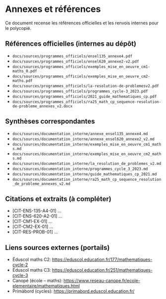 # Annexes et références

Ce document recense les références officielles et les renvois internes pour le polycopié.

## Références officielles (internes au dépôt)
- `docs/sources/programmes_officiels/ensel135_annexe4.pdf`
- `docs/sources/programmes_officiels/ensel620_annexe2-v2.pdf`
- `docs/sources/programmes_officiels/exemples_mise_en_oeuvre_cm1-maths_0.pdf`
- `docs/sources/programmes_officiels/exemples_mise_en_oeuvre_cm2-maths.pdf`
- `docs/sources/programmes_officiels/la-resolution-de-problemesv2.pdf`
- `docs/sources/programmes_officiels/programmes_cycle-3_2023.pdf`
- `docs/sources/programmes_officiels/2021_guide_mathematiques_cp.pdf`
- `docs/sources/programmes_officiels/ra25_math_cp_sequence-resolution-de-probleme_annexes_v2.docx`

## Synthèses correspondantes
- `docs/sources/documentation_interne/annexe_ensel135_annexe4.md`
- `docs/sources/documentation_interne/annexe_ensel620_annexe2_v2.md`
- `docs/sources/documentation_interne/exemples_mise_en_oeuvre_cm1_maths.md`
- `docs/sources/documentation_interne/exemples_mise_en_oeuvre_cm2_maths.md`
- `docs/sources/documentation_interne/la_resolution_de_problemes_v2.md`
- `docs/sources/documentation_interne/programmes_cycle_3_2023.md`
- `docs/sources/documentation_interne/guide_mathematiques_cp_2021.md`
- `docs/sources/documentation_interne/ra25_math_cp_sequence_resolution_de_probleme_annexes_v2.md`

## Citations et extraits (à compléter)
- [CIT-ENS-135-A4-01] …
- [CIT-ENS-620-A2-01] …
- [CIT-CM1-EX-01] …
- [CIT-CM2-EX-01] …
- [CIT-RES-PROB-01] …

## Liens sources externes (portails)
- Éduscol maths C2: https://eduscol.education.fr/177/mathematiques-cycle-2
- Éduscol maths C3: https://eduscol.education.fr/251/mathematiques-cycle-3
- Canopé (école – maths): https://www.reseau-canope.fr/ecole-elementaire/mathematiques.html
- Primàbord (cycles): https://primabord.eduscol.education.fr/
